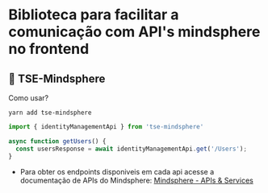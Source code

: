 # Biblioteca para facilitar a comunicação com API's mindsphere no frontend

## 🚀 TSE-Mindsphere

Como usar?

```shell
yarn add tse-mindsphere
```


```js
import { identityManagementApi } from 'tse-mindsphere'

async function getUsers() {
  const usersResponse = await identityManagementApi.get('/Users');
}
```

- Para obter os endpoints disponiveis em cada api acesse a documentação de APIs do Mindsphere: [Mindsphere - APIs & Services](https://developer.mindsphere.io/apis/index.html)